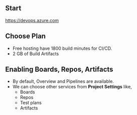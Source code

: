 ## Start 
https://devops.azure.com

## Choose Plan
- Free hosting have 1800 build minutes for CI/CD.
- 2 GB of Build Artifacts

## Enabling Boards, Repos, Artifacts
- By default, Overview and Pipelines are available. 
- We can choose other services from **Project Settings** like,
    - Boards
    - Repos
    - Test plans
    - Artifacts